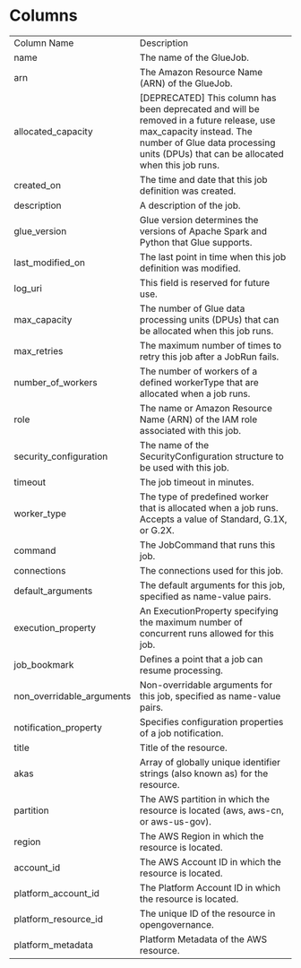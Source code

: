 # Columns  

<table>
	<tr><td>Column Name</td><td>Description</td></tr>
	<tr><td>name</td><td>The name of the GlueJob.</td></tr>
	<tr><td>arn</td><td>The Amazon Resource Name (ARN) of the GlueJob.</td></tr>
	<tr><td>allocated_capacity</td><td>[DEPRECATED] This column has been deprecated and will be removed in a future release, use max_capacity instead. The number of Glue data processing units (DPUs) that can be allocated when this job runs.</td></tr>
	<tr><td>created_on</td><td>The time and date that this job definition was created.</td></tr>
	<tr><td>description</td><td>A description of the job.</td></tr>
	<tr><td>glue_version</td><td>Glue version determines the versions of Apache Spark and Python that Glue supports.</td></tr>
	<tr><td>last_modified_on</td><td>The last point in time when this job definition was modified.</td></tr>
	<tr><td>log_uri</td><td>This field is reserved for future use.</td></tr>
	<tr><td>max_capacity</td><td>The number of Glue data processing units (DPUs) that can be allocated when this job runs.</td></tr>
	<tr><td>max_retries</td><td>The maximum number of times to retry this job after a JobRun fails.</td></tr>
	<tr><td>number_of_workers</td><td>The number of workers of a defined workerType that are allocated when a job runs.</td></tr>
	<tr><td>role</td><td>The name or Amazon Resource Name (ARN) of the IAM role associated with this job.</td></tr>
	<tr><td>security_configuration</td><td>The name of the SecurityConfiguration structure to be used with this job.</td></tr>
	<tr><td>timeout</td><td>The job timeout in minutes.</td></tr>
	<tr><td>worker_type</td><td>The type of predefined worker that is allocated when a job runs. Accepts a value of Standard, G.1X, or G.2X.</td></tr>
	<tr><td>command</td><td>The JobCommand that runs this job.</td></tr>
	<tr><td>connections</td><td>The connections used for this job.</td></tr>
	<tr><td>default_arguments</td><td>The default arguments for this job, specified as name-value pairs.</td></tr>
	<tr><td>execution_property</td><td>An ExecutionProperty specifying the maximum number of concurrent runs allowed for this job.</td></tr>
	<tr><td>job_bookmark</td><td>Defines a point that a job can resume processing.</td></tr>
	<tr><td>non_overridable_arguments</td><td>Non-overridable arguments for this job, specified as name-value pairs.</td></tr>
	<tr><td>notification_property</td><td>Specifies configuration properties of a job notification.</td></tr>
	<tr><td>title</td><td>Title of the resource.</td></tr>
	<tr><td>akas</td><td>Array of globally unique identifier strings (also known as) for the resource.</td></tr>
	<tr><td>partition</td><td>The AWS partition in which the resource is located (aws, aws-cn, or aws-us-gov).</td></tr>
	<tr><td>region</td><td>The AWS Region in which the resource is located.</td></tr>
	<tr><td>account_id</td><td>The AWS Account ID in which the resource is located.</td></tr>
	<tr><td>platform_account_id</td><td>The Platform Account ID in which the resource is located.</td></tr>
	<tr><td>platform_resource_id</td><td>The unique ID of the resource in opengovernance.</td></tr>
	<tr><td>platform_metadata</td><td>Platform Metadata of the AWS resource.</td></tr>
</table>